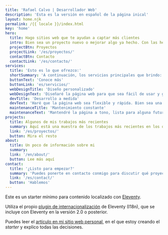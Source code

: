 ```yaml
---
title: 'Rafael Calvo | Desarrollador Web'
description: 'Esta es la versión en español de la página inical'
layout: home.njk
permalink: /{{ locale }}/index.html
key: 'home'
hero:
  title: Hago sitios web que te ayudan a captar más clientes
  intro: Bien sea un proyecto nuevo o mejorar algo ya hecho. Con las herramientas a mi disposición podemos dar ese salto de calidad que falta.
  projectBtn: Proyectos
  projectLink: '/es/proyectos/'
  contactBtn: Contacto
  contactLink: '/es/contacto/'
services:
  title: 'Esto es lo que ofrezco:'
  shortSummary: 'A continuación, los servicios principales que brindo:'
  buttonText: 'Conoce más'
  buttonLink: 'es/servicios/'
  webDesignTitle: 'Diseño personalizado'
  webDesignText: 'Diseñaré la página web para que sea fácil de usar y guíe a los visitantes al objetivo.'
  devTitle: 'Desarrollo a medida'
  devText: 'Haré que la página web sea flexible y rápida. Bien sea una landing page o algo más grande.'
  maintenanceTitle: 'Mantenimiento constante'
  maintenanceText: 'Mantendré la página a tono, lista para alguna futura modificación bien sea algo nuevo o hacerle mejoras.'
projects:
  title: Algunos de mis trabajos más recientes
  summary: Aquí está una muestra de los trabajos más recientes en los que he trabajado.
  link: '/es/proyectos/'
  button: Mira el resto
about:
  title: Un poco de información sobre mi
  summary: 
  link: '/en/about/'
  button: Lee más aquí
contact:
  title: '¿Listo para empezar?'
  summary: 'Puedes ponerte en contacto conmigo para discutir qué proyecto quieres y cómo se puede hacer.'
  link: '/es/contact/'
  button: 'Hablemos'
---
```


Este es un starter mínimo para contenido localizado con [Eleventy](https://www.11ty.dev/).

Utiliza el propio [plugin de internacionalización](https://www.11ty.dev/docs/plugins/i18n/) de Eleventy (I18n), que se incluye con Eleventy en la versión 2.0 o posterior.

Puedes leer el [artículo en mi sitio web personal](https://www.lenesaile.com/es/blog/internacionalizacion-con-eleventy-20-y-netlify/), en el que estoy creando el _starter_ y explico todas las decisiones.
